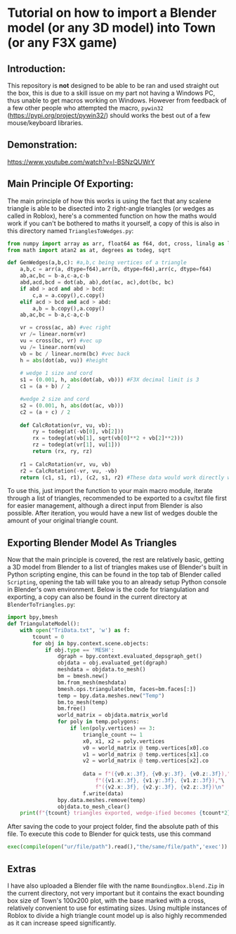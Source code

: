 # Tutorial on how to import a Blender model (or any 3D model) into Town (or any F3X game)
## Introduction:
This repository is **not** designed to be able to be ran and used straight out the box, this is due to a skill issue on my part not having a Windows PC, thus unable to get macros working on Windows. However from feedback of a few other people who attempted the macro, `pywin32` (https://pypi.org/project/pywin32/) should works the best out of a few mouse/keyboard libraries. 

## Demonstration:
https://www.youtube.com/watch?v=l-BSNzQUWrY

## Main Principle Of Exporting:
The main principle of how this works is using the fact that any scalene triangle is able to be disected into 2 right-angle triangles (or wedges as called in Roblox), here's a commented function on how the maths would work if you can't be bothered to maths it yourself, a copy of this is also in this directory named `TrianglesToWedges.py`:
```py
from numpy import array as arr, float64 as f64, dot, cross, linalg as linear
from math import atan2 as at, degrees as todeg, sqrt

def GenWedges(a,b,c): #a,b,c being vertices of a triangle
    a,b,c = arr(a, dtype=f64),arr(b, dtype=f64),arr(c, dtype=f64)
    ab,ac,bc = b-a,c-a,c-b
    abd,acd,bcd = dot(ab, ab),dot(ac, ac),dot(bc, bc)
    if abd > acd and abd > bcd:
        c,a = a.copy(),c.copy()
    elif acd > bcd and acd > abd:
        a,b = b.copy(),a.copy()
    ab,ac,bc = b-a,c-a,c-b

    vr = cross(ac, ab) #vec right
    vr /= linear.norm(vr) 
    vu = cross(bc, vr) #vec up
    vu /= linear.norm(vu)
    vb = bc / linear.norm(bc) #vec back
    h = abs(dot(ab, vu)) #height
    
    # wedge 1 size and cord
    s1 = (0.001, h, abs(dot(ab, vb))) #F3X decimal limit is 3
    c1 = (a + b) / 2

    #wedge 2 size and cord
    s2 = (0.001, h, abs(dot(ac, vb)))
    c2 = (a + c) / 2
    
    def CalcRotation(vr, vu, vb):
        ry = todeg(at(-vb[0], vb[2]))
        rx = todeg(at(vb[1], sqrt(vb[0]**2 + vb[2]**2)))
        rz = todeg(at(vr[1], vu[1]))
        return (rx, ry, rz)
    
    r1 = CalcRotation(vr, vu, vb)
    r2 = CalcRotation(-vr, vu, -vb)
    return (c1, s1, r1), (c2, s1, r2) #These data would work directly when inputted to F3X tools, rotation may need tweaking, size and position should be perfect
```
To use this, just import the function to your main macro module, iterate through a list of triangles, recommended to be exported to a csv/txt file first for easier management, although a direct input from Blender is also possible. After iteration, you would have a new list of wedges double the amount of your original triangle count. 

## Exporting Blender Model As Triangles
Now that the main principle is covered, the rest are relatively basic, getting a 3D model from Blender to a list of triangles makes use of Blender's built in Python scripting engine, this can be found in the top tab of Blender called `Scripting`, opening the tab will take you to an already setup Python console in Blender's own environment. Below is the code for triangulation and exporting, a copy can also be found in the current directory at `BlenderToTriangles.py`: 
```py
import bpy,bmesh
def TriangulateModel():
    with open("TriData.txt", 'w') as f:
        tcount = 0
        for obj in bpy.context.scene.objects:
            if obj.type == 'MESH':
                dgraph = bpy.context.evaluated_depsgraph_get()
                objdata = obj.evaluated_get(dgraph)
                meshdata = objdata.to_mesh()
                bm = bmesh.new()
                bm.from_mesh(meshdata)
                bmesh.ops.triangulate(bm, faces=bm.faces[:])
                temp = bpy.data.meshes.new("Temp")
                bm.to_mesh(temp)
                bm.free()
                world_matrix = objdata.matrix_world
                for poly in temp.polygons:
                    if len(poly.vertices) == 3:
                        triangle_count += 1
                        x0, x1, x2 = poly.vertices
                        v0 = world_matrix @ temp.vertices[x0].co
                        v1 = world_matrix @ temp.vertices[x1].co
                        v2 = world_matrix @ temp.vertices[x2].co
                        
                        data = f"({v0.x:.3f}, {v0.y:.3f}, {v0.z:.3f}),"\
                            f"({v1.x:.3f}, {v1.y:.3f}, {v1.z:.3f}),"\
                            f"({v2.x:.3f}, {v2.y:.3f}, {v2.z:.3f})\n"
                        f.write(data)
                bpy.data.meshes.remove(temp)
                objdata.to_mesh_clear()
    print(f"{tcount} triangles exported, wedge-ified becomes {tcount*2} wedges")
```
After saving the code to your project folder, find the absolute path of this file. To execute this code to Blender for quick tests, use this command 
```py
exec(compile(open("ur/file/path").read(),"the/same/file/path",'exec'))
```

## Extras
I have also uploaded a Blender file with the name `BoundingBox.blend.Zip` in the current directory, not very important but it contains the exact bounding box size of Town's 100x200 plot, with the base marked with a cross, relatively convenient to use for estimating sizes. Using multiple instances of Roblox to divide a high triangle count model up is also highly recommended as it can increase speed significantly.
